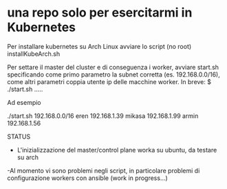 # una repo solo per esercitarmi in Kubernetes

Per installare kubernetes su Arch Linux avviare lo script (no root) installKubeArch.sh

Per settare il master del cluster e di conseguenza i worker, avviare start.sh specificando come primo parametro la subnet corretta (es. 192.168.0.0/16), come altri parametri coppia utente ip delle macchine worker.
In breve: 
$ ./start.sh <subnet> <user1> <user1 IP addr> <user2> <user2 IP addr>.....

Ad esempio

./start.sh 192.168.0.0/16 eren 192.168.1.39 mikasa 192.168.1.99 armin 192.168.1.56


STATUS
- L'inizializzazione del master/control plane worka su ubuntu, da testare su arch

-Al momento vi sono problemi negli script, in particolare problemi di configurazione workers con ansible (work in progress...)
